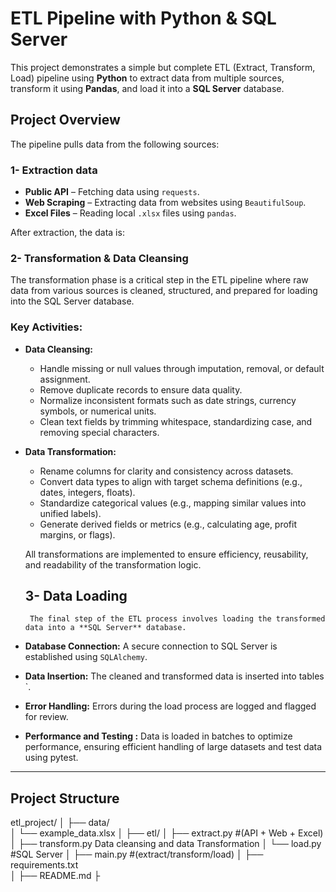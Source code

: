 # ETL Pipeline with Python & SQL Server

This project demonstrates a simple but complete ETL (Extract, Transform, Load) pipeline using **Python** to extract data from multiple sources, transform it using **Pandas**, and load it into a **SQL Server** database.

## Project Overview

The pipeline pulls data from the following sources:
  ### 1-  Extraction data

- **Public API** – Fetching data using `requests`.
- **Web Scraping** – Extracting data from websites using `BeautifulSoup`.
- **Excel Files** – Reading local `.xlsx` files using `pandas`.

After extraction, the data is:
 ### 2- Transformation & Data Cleansing

The transformation phase is a critical step in the ETL pipeline where raw data from various sources is cleaned, structured, and prepared for loading into the SQL Server database.

### Key Activities:

- **Data Cleansing:**
  - Handle missing or null values through imputation, removal, or default assignment.
  - Remove duplicate records to ensure data quality.
  - Normalize inconsistent formats such as date strings, currency symbols, or numerical units.
  - Clean text fields by trimming whitespace, standardizing case, and removing special characters.

- **Data Transformation:**
  - Rename columns for clarity and consistency across datasets.
  - Convert data types to align with target schema definitions (e.g., dates, integers, floats).
  - Standardize categorical values (e.g., mapping similar values into unified labels).
  - Generate derived fields or metrics (e.g., calculating age, profit margins, or flags).

   All transformations are implemented to ensure efficiency, reusability, and readability of the transformation logic.
  ## 3- Data Loading
       The final step of the ETL process involves loading the transformed data into a **SQL Server** database.

- **Database Connection:** A secure connection to SQL Server is established using `SQLAlchemy`.
- **Data Insertion:** The cleaned and transformed data is inserted into tables `.
- **Error Handling:** Errors during the load process are logged and flagged for review.
- **Performance and Testing :** Data is loaded in batches to optimize performance, ensuring efficient handling of large datasets and test data using pytest.
---

## Project Structure
etl_project/
│
├── data/                 
│   └── example_data.xlsx
│
├── etl/
│   ├── extract.py          #(API + Web + Excel)
│   ├── transform.py        Data cleansing and data Transformation
│   └── load.py             #SQL Server
│
├── main.py               #(extract/transform/load)
│
├── requirements.txt      
│
├── README.md
├
